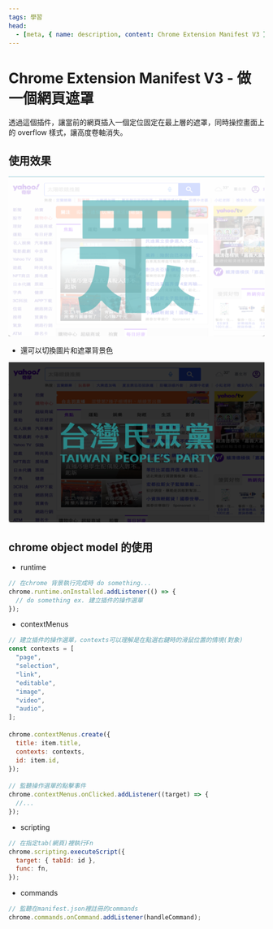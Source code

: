 ```yaml
---
tags: 學習
head:
  - [meta, { name: description, content: Chrome Extension Manifest V3 }]
---
```


# Chrome Extension Manifest V3 - 做一個網頁遮罩

透過這個插件，讓當前的網頁插入一個定位固定在最上層的遮罩，同時操控畫面上的 overflow 樣式，讓高度卷軸消失。

## 使用效果

![](./imgs/demo1.png)

- 還可以切換圖片和遮罩背景色

![](./imgs/demo2.png)

## chrome object model 的使用

- runtime

```javascript
// 在chrome 背景執行完成時 do something...
chrome.runtime.onInstalled.addListener(() => {
  // do something ex. 建立插件的操作選單
});
```

- contextMenus

```javascript
// 建立插件的操作選單，contexts可以理解是在點選右鍵時的滑鼠位置的情境(對象)
const contexts = [
  "page",
  "selection",
  "link",
  "editable",
  "image",
  "video",
  "audio",
];

chrome.contextMenus.create({
  title: item.title,
  contexts: contexts,
  id: item.id,
});

// 監聽操作選單的點擊事件
chrome.contextMenus.onClicked.addListener((target) => {
  //...
});
```

- scripting

```javascript
// 在指定tab(網頁)裡執行Fn
chrome.scripting.executeScript({
  target: { tabId: id },
  func: fn,
});
```

- commands

```javascript
// 監聽在manifest.json裡註冊的commands
chrome.commands.onCommand.addListener(handleCommand);
```
